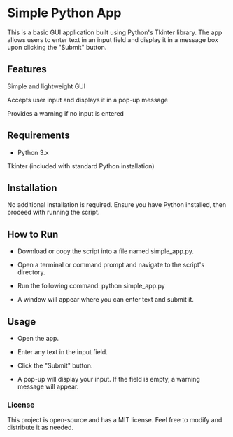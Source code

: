 # Simple Python App

This is a basic GUI application built using Python's Tkinter library. The app allows users to enter text in an input field and display it in a message box upon clicking the "Submit" button.

## Features

Simple and lightweight GUI

Accepts user input and displays it in a pop-up message

Provides a warning if no input is entered

## Requirements

- Python 3.x

Tkinter (included with standard Python installation)

## Installation

No additional installation is required. Ensure you have Python installed, then proceed with running the script.

## How to Run

- Download or copy the script into a file named simple_app.py.

- Open a terminal or command prompt and navigate to the script's directory.

- Run the following command: python simple_app.py

- A window will appear where you can enter text and submit it.

## Usage

- Open the app.

- Enter any text in the input field.

- Click the "Submit" button.

- A pop-up will display your input. If the field is empty, a warning message will appear.

### License

This project is open-source and has a MIT license. Feel free to modify and distribute it as needed.

